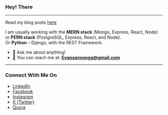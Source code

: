 ### Hey! There
---

Read my blog posts [here](https://evansblog.hashnode.dev/)

I am usually working with the **MERN stack** (Mongo, Express, React, Node) or **PERN stack** (PostgreSQL, Express, React, and Node).  
Or  **Python** – Django, with the REST Framework.

- 💬 Ask me about anything!  
- 📧 You can reach me at: **Evansansongg@gmail.com**

---

### Connect With Me On

- [LinkedIn](https://www.linkedin.com/in/evans646/)
- [Facebook](https://web.facebook.com/evansodeneho.ansong/)
- [Instagram](https://www.instagram.com/grayman646/)
- [X (Twitter)](https://x.com/grayman646)
- [Quora](https://www.quora.com/profile/Evans-Ansong)
